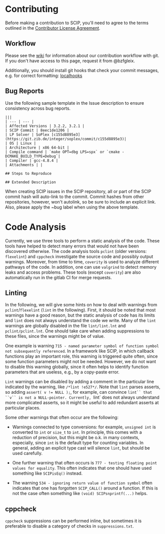 # Contributing

Before making a contribution to SCIP, you'll need to agree to the terms outlined
in the [Contributor License Agreement](CLA).

## Workflow

Please see the [wiki](https://wiki.zib.de/confluence/display/SCIPOPTSUITE/Development+Workflow)
for information about our contribution workflow with git. If you don't have
access to this page, request it from @bzfgleix.

Additionally, you should install git hooks that check your commit messages, e.g. for correct formatting:
[localhooks](https://git.zib.de/optimization/localhooks)

## Bug Reports

Use the following sample template in the Issue description to ensure consistency
across bug reports.

```
|||
| --- | --- |
| Affected Versions | 3.2.2, 3.2.1 |
| SCIP Commit | 8eec1de1206 |
| LP Solver | SoPlex [c155d8895e3](https://git.zib.de/integer/soplex/commit/c155d8895e3)|
| OS | Linux |
| Architecture | x86 64-bit |
| Compile command | `make OPT=dbg LPS=spx` or `cmake -DCMAKE_BUILD_TYPE=Debug`|
| Compiler | gcc-4.8.4 |
| Attachments | |

## Steps to Reproduce

## Extended Description
```

When creating SCIP issues in the SCIP repository, all or part of the SCIP commit hash
will auto-link to the commit. Commit hashes from other repositories, however,
won't autolink, so be sure to include an explicit link. Also, please apply the
~bug label when using the above template.

# Code Analysis

Currently, we use three tools to perform a static analysis of the code.
These tools have helped to detect many errors that would not have been discovered otherwise.
The code analysis tools `pclint` (older versions: `flexelint`) and `cppcheck` investigate the source code and possibly output warnings.
Moreover, from time to time, `coverity` is used to analyze different pathways of the code.
In addition, one can use `valgrind` to detect memory leaks and access problems.
These tools (except `coverity`) are also automatically run in the gitlab CI for merge requests.

## Linting

In the following, we will give some hints on how to deal with warnings from `pclint`/`flexelint` (`lint` in the following).
First, it should be noted that most warnings have a good reason, but the static analysis of code has its limits
and `lint` does not always understand the code we write.
Many of the `lint` warnings are globally disabled in the file `lint/lint.lnt` and `pclint/pclint.lnt`.
One should take care when adding suppressions to these files, since the warnings might be of value.

One example is warning ``715 - named parameter symbol of function symbol not subsequently referenced``.
In a framework like SCIP, in which callback functions play an important role, this warning is triggered quite often,
since some function parameters might not be needed. However, we do not want to disable this warning globally, since it
often helps to identify function parameters that are useless, e.g., by a copy-paste error.

`Lint` warnings can be disabled by adding a comment in the particular line indicated by the warning, like ``/*lint !e527*/``.
Note that `lint` parses asserts, so adding ``assert( v != NULL );``, for example,  can convince `lint`` that ``v`` is not a NULL-pointer.
Currently, `lint` does not always understand more complicated asserts, so it might be useful to add redundant asserts
at particular places.

Some other warnings that often occur are the following:

- Warnings connected to type conversions: for example, ``unsigned int`` is converted to ``int``
  or ``size_t`` to ``int``. In principle, this comes with a reduction of precision, but this might be o.k. in many
  contexts, especially, since ``int`` is the default type for counting variables. In general, adding an explicit type
  cast will silence `lint`, but should be used carefully.

- One further warning that often occurs is ``777 - testing floating point values for equality``. This often
  indicates that one should have used something like ``SCIPisEq()`` instead.

- The warning ``534 - ignoring return value of function symbol`` often indicates that one has forgotten ``SCIP_CALL()`` around
  a function. If this is not the case often something like ``(void) SCIPsnprintf(...)`` helps.


## cppcheck

`cppcheck` suppressions can be performed inline, but sometimes it is preferable to disable a category of checks in `suppressions.txt`.
